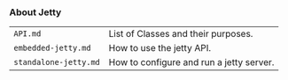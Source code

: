 ### About Jetty
|                       |                                          | 
|-----------------------|------------------------------------------|
| `API.md`              | List of Classes and their purposes.      |
| `embedded-jetty.md`   | How to use the jetty API.                |
| `standalone-jetty.md` | How to configure and run a jetty server. |
